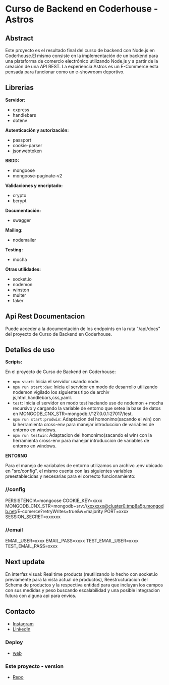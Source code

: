 # Curso de Backend en Coderhouse - Astros

## Abstract

Este proyecto es el resultado final del curso de backend con Node.js en Coderhouse.El mismo consiste en la implementación de un backend para una plataforma de comercio electrónico utilizando Node.js y a partir de la creación de una API REST. La experiencia Astros es un E-Commerce esta pensada para funcionar como un e-showroom deportivo.

## Librerias

**Servidor:**

- express
- handlebars
- dotenv

**Autenticación y autorización:**

- passport
- cookie-parser
- jsonwebtoken

**BBDD:**

- mongoose
- mongoose-paginate-v2

**Validaciones y encriptado:**

- crypto
- bcrypt

**Documentación:**

- swagger

**Mailing:**

- nodemailer

**Testing:**

- mocha

**Otras utilidades:**

- socket.io
- nodemon
- winston
- multer
- faker

## Api Rest Documentacion

Puede acceder a la documentación de los endpoints en la ruta "/api/docs" del proyecto de Curso de Backend en Coderhouse.

## Detalles de uso

**Scripts:**

En el proyecto de Curso de Backend en Coderhouse:

- `npm start`: Inicia el servidor usando node.
- `npm run start:dev`: Inicia el servidor en modo de desarrollo utilizando nodemon vigilado los siguientes tipo de archiv js,html,handlebars,css,yaml.
- `test`: Inicia el servidor en modo test haciando uso de nodemon + mocha recursivo y cargando la variable de entorno que setea la base de datos en MONGODB_CNX_STR=mongodb://127.0.0.1:27017/test.
- `npm run start:prodwin`: Adaptacion del homonimo(sacando el win) con la herramienta cross-env para manejar introduccion de variables de entorno en windows.
- `npm run testwin`: Adaptacion del homonimo(sacando el win) con la herramienta cross-env para manejar introduccion de variables de entorno en windows.

**ENTORNO**

Para el manejo de variabales de entorno utilizamos un archivo .env ubicado en "src/config", el mismo cuenta con las siguientes variables preestablecidas y necesarias para el correcto funcionamiento:

### //config

PERSISTENCIA=mongoose
COOKIE_KEY=xxxx
MONGODB_CNX_STR=mongodb+srv://xxxxxxx@cluster0.tmp8a5p.mongodb.net/E-comerce?retryWrites=true&w=majority
PORT=xxxx
SESSION_SECRET=xxxxxx

### //email

EMAIL_USER=xxxx
EMAIL_PASS=xxxx
TEST_EMAIL_USER=xxxx
TEST_EMAIL_PASS=xxxx

## Next update

En interfaz visual: Real time products (reutilizando lo hecho con socket.io previamente para la vista actual de productos), Reestructuracion del Schema de productos y la respectiva entidad para que incluyan los campos con sus medidas y peso buscando escalabilidad y una posible integracion futura con alguna api para envios.

## Contacto

- [Instagram](https://www.instagram.com/joabidart/)
- [LinkedIn](https://www.linkedin.com/in/joaquin-bidart-33561918a/)

### Deploy

- [web](https://back-proyecto-final-production-bee0.up.railway.app/)

### Este proyecto - version

- [Repo](https://github.com/JoaCode19/Back-PF-Local)
